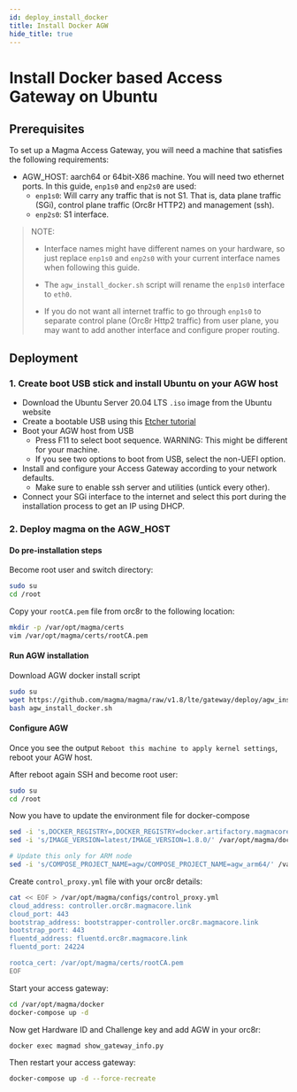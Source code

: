 ```yaml
---
id: deploy_install_docker
title: Install Docker AGW
hide_title: true
---
```


# Install Docker based Access Gateway on Ubuntu

## Prerequisites 

To set up a Magma Access Gateway, you will need a machine that
satisfies the following requirements:

- AGW_HOST: aarch64 or 64bit-X86 machine. You will need two ethernet ports. In this guide,
  `enp1s0` and `enp2s0` are used:
    - `enp1s0`: Will carry any traffic that is not S1. That is, data plane traffic (SGi),
    control plane traffic (Orc8r HTTP2) and management (ssh).
    - `enp2s0`: S1 interface.

> NOTE:
>
> - Interface names might have different names on your hardware, so just
>   replace `enp1s0` and `enp2s0` with your current interface names
>   when following this guide.
>
> - The `agw_install_docker.sh` script will rename the `enp1s0`
>   interface to `eth0`.
>
> - If you do not want all internet traffic to go through `enp1s0`
>  to separate control plane (Orc8r Http2 traffic) from user plane, you
>  may want to add another interface and configure proper routing.

## Deployment

### 1. Create boot USB stick and install Ubuntu on your AGW host

- Download the Ubuntu Server 20.04 LTS `.iso` image from the Ubuntu website
- Create a bootable USB using this [Etcher tutorial](https://tutorials.ubuntu.com/tutorial/tutorial-create-a-usb-stick-on-macos#0)
- Boot your AGW host from USB
    - Press F11 to select boot sequence. WARNING: This might be different for your machine.
    - If you see two options to boot from USB, select the non-UEFI option.
- Install and configure your Access Gateway according to your network defaults.
    - Make sure to enable ssh server and utilities (untick every other).
- Connect your SGi interface to the internet and select this port during the
installation process to get an IP using DHCP.

### 2. Deploy magma on the AGW_HOST

#### Do pre-installation steps

Become root user and switch directory:

```bash
sudo su
cd /root
```

Copy your `rootCA.pem` file from orc8r to the following location:

```bash
mkdir -p /var/opt/magma/certs
vim /var/opt/magma/certs/rootCA.pem
```

#### Run AGW installation

Download AGW docker install script

```bash
sudo su
wget https://github.com/magma/magma/raw/v1.8/lte/gateway/deploy/agw_install_docker.sh
bash agw_install_docker.sh
```

#### Configure AGW

Once you see the output `Reboot this machine to apply kernel settings`, reboot your AGW host.

After reboot again SSH and become root user:

```bash
sudo su
cd /root
```

Now you have to update the environment file for docker-compose

```bash
sed -i 's,DOCKER_REGISTRY=,DOCKER_REGISTRY=docker.artifactory.magmacore.org/,' /var/opt/magma/docker/.env
sed -i 's/IMAGE_VERSION=latest/IMAGE_VERSION=1.8.0/' /var/opt/magma/docker/.env

# Update this only for ARM node
sed -i 's/COMPOSE_PROJECT_NAME=agw/COMPOSE_PROJECT_NAME=agw_arm64/' /var/opt/magma/docker/.env
```

Create `control_proxy.yml` file with your orc8r details:

```bash
cat << EOF > /var/opt/magma/configs/control_proxy.yml
cloud_address: controller.orc8r.magmacore.link
cloud_port: 443
bootstrap_address: bootstrapper-controller.orc8r.magmacore.link
bootstrap_port: 443
fluentd_address: fluentd.orc8r.magmacore.link
fluentd_port: 24224

rootca_cert: /var/opt/magma/certs/rootCA.pem
EOF
```

Start your access gateway:

```bash
cd /var/opt/magma/docker
docker-compose up -d
```

Now get Hardware ID and Challenge key and add AGW in your orc8r:

```bash
docker exec magmad show_gateway_info.py
```

Then restart your access gateway:

```bash
docker-compose up -d --force-recreate
```
